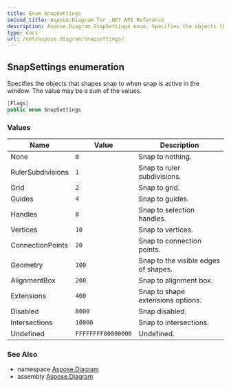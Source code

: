 ```yaml
---
title: Enum SnapSettings
second_title: Aspose.Diagram for .NET API Reference
description: Aspose.Diagram.SnapSettings enum. Specifies the objects that shapes snap to when snap is active in the window. The value may be a sum of the values
type: docs
url: /net/aspose.diagram/snapsettings/
---
```

## SnapSettings enumeration

Specifies the objects that shapes snap to when snap is active in the window. The value may be a sum of the values.

```csharp
[Flags]
public enum SnapSettings
```

### Values

| Name | Value | Description |
| --- | --- | --- |
| None | `0` | Snap to nothing. |
| RulerSubdivisions | `1` | Snap to ruler subdivisions. |
| Grid | `2` | Snap to grid. |
| Guides | `4` | Snap to guides. |
| Handles | `8` | Snap to selection handles. |
| Vertices | `10` | Snap to vertices. |
| ConnectionPoints | `20` | Snap to connection points. |
| Geometry | `100` | Snap to the visible edges of shapes. |
| AlignmentBox | `200` | Snap to alignment box. |
| Extensions | `400` | Snap to shape extensions options. |
| Disabled | `8000` | Snap disabled. |
| Intersections | `10000` | Snap to intersections. |
| Undefined | `FFFFFFFF80000000` | Undefined. |

### See Also

* namespace [Aspose.Diagram](../../aspose.diagram/)
* assembly [Aspose.Diagram](../../)


